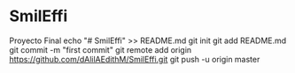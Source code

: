 # SmilEffi
Proyecto Final
echo "# SmilEffi" >> README.md
git init
git add README.md
git commit -m "first commit"
git remote add origin https://github.com/dAlilAEdithM/SmilEffi.git
git push -u origin master
